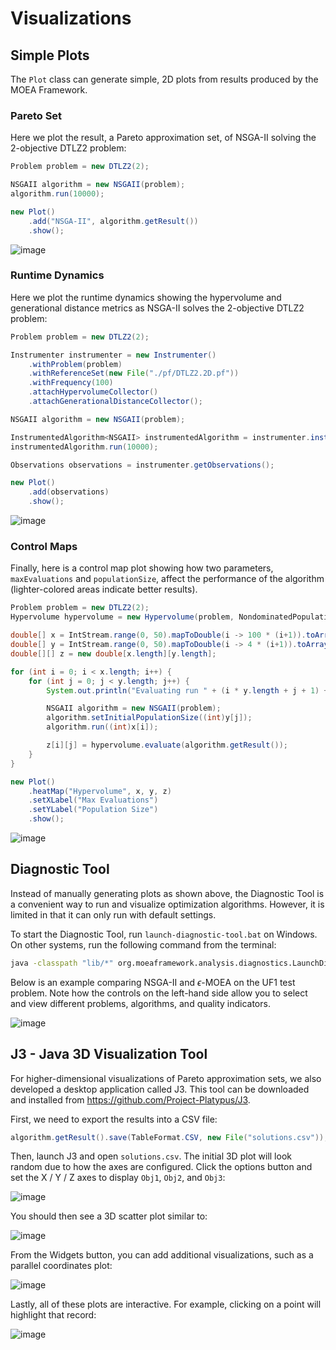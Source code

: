 # Visualizations

## Simple Plots

The `Plot` class can generate simple, 2D plots from results produced by the MOEA Framework.

### Pareto Set

Here we plot the result, a Pareto approximation set, of NSGA-II solving the 2-objective DTLZ2 problem:

<!-- java:examples/org/moeaframework/examples/plots/PlotApproximationSet.java [31:38] -->

```java
Problem problem = new DTLZ2(2);

NSGAII algorithm = new NSGAII(problem);
algorithm.run(10000);

new Plot()
    .add("NSGA-II", algorithm.getResult())
    .show();
```

![image](https://github.com/MOEAFramework/MOEAFramework/assets/2496211/8c622569-07d6-4e0d-8b04-6663caf2c21a)

### Runtime Dynamics

Here we plot the runtime dynamics showing the hypervolume and generational distance metrics as NSGA-II solves the
2-objective DTLZ2 problem:

<!-- java:examples/org/moeaframework/examples/plots/PlotRuntimeDynamics.java [36:54] -->

```java
Problem problem = new DTLZ2(2);

Instrumenter instrumenter = new Instrumenter()
    .withProblem(problem)
    .withReferenceSet(new File("./pf/DTLZ2.2D.pf"))
    .withFrequency(100)
    .attachHypervolumeCollector()
    .attachGenerationalDistanceCollector();

NSGAII algorithm = new NSGAII(problem);

InstrumentedAlgorithm<NSGAII> instrumentedAlgorithm = instrumenter.instrument(algorithm);
instrumentedAlgorithm.run(10000);

Observations observations = instrumenter.getObservations();

new Plot()
    .add(observations)
    .show();
```

![image](https://github.com/MOEAFramework/MOEAFramework/assets/2496211/e7a5f079-b44d-434b-a359-5c8744e5cc6b)

### Control Maps

Finally, here is a control map plot showing how two parameters, `maxEvaluations` and `populationSize`, affect the
performance of the algorithm (lighter-colored areas indicate better results).

<!-- java:examples/org/moeaframework/examples/plots/PlotControlMap.java [36:59] -->

```java
Problem problem = new DTLZ2(2);
Hypervolume hypervolume = new Hypervolume(problem, NondominatedPopulation.loadReferenceSet("./pf/DTLZ2.2D.pf"));

double[] x = IntStream.range(0, 50).mapToDouble(i -> 100 * (i+1)).toArray();
double[] y = IntStream.range(0, 50).mapToDouble(i -> 4 * (i+1)).toArray();
double[][] z = new double[x.length][y.length];

for (int i = 0; i < x.length; i++) {
    for (int j = 0; j < y.length; j++) {
        System.out.println("Evaluating run " + (i * y.length + j + 1) + " of " + (x.length * y.length));

        NSGAII algorithm = new NSGAII(problem);
        algorithm.setInitialPopulationSize((int)y[j]);
        algorithm.run((int)x[i]);

        z[i][j] = hypervolume.evaluate(algorithm.getResult());
    }
}

new Plot()
    .heatMap("Hypervolume", x, y, z)
    .setXLabel("Max Evaluations")
    .setYLabel("Population Size")
    .show();
```

![image](https://github.com/MOEAFramework/MOEAFramework/assets/2496211/a60c9866-6d94-4b3e-ac20-d2318d0f6c75)

## Diagnostic Tool

Instead of manually generating plots as shown above, the Diagnostic Tool is a convenient way to run and visualize optimization algorithms.
However, it is limited in that it can only run with default settings.

To start the Diagnostic Tool, run `launch-diagnostic-tool.bat` on Windows.  On other systems, run the following command from the terminal:

<!-- bash:src/launch-diagnostic-tool.bat [2:2] -->

```bash
java -classpath "lib/*" org.moeaframework.analysis.diagnostics.LaunchDiagnosticTool
```

Below is an example comparing NSGA-II and $\epsilon$-MOEA on the UF1 test problem.  Note how the controls on the left-hand side allow you
to select and view different problems, algorithms, and quality indicators.

![image](https://user-images.githubusercontent.com/2496211/202853310-2e41b809-7997-4b30-865a-cd4fce2ed36f.png)

## J3 - Java 3D Visualization Tool

For higher-dimensional visualizations of Pareto approximation sets, we also developed a desktop application called J3.
This tool can be downloaded and installed from https://github.com/Project-Platypus/J3.

First, we need to export the results into a CSV file:

<!-- java:examples/org/moeaframework/examples/misc/SaveAndFormatResultsExample.java [41:41] -->

```java
algorithm.getResult().save(TableFormat.CSV, new File("solutions.csv"));
```

Then, launch J3 and open `solutions.csv`.  The initial 3D plot will look random due to how the axes are configured.
Click the options button and set the X / Y / Z axes to display `Obj1`, `Obj2`, and `Obj3`:

![image](https://github.com/MOEAFramework/MOEAFramework/assets/2496211/b0872934-c7b7-4ca3-9925-e168e6d86383)

You should then see a 3D scatter plot similar to:

![image](https://github.com/MOEAFramework/MOEAFramework/assets/2496211/4cd9fb04-1ea6-4cc1-88b7-c71f7a0549e5)

From the Widgets button, you can add additional visualizations, such as a parallel coordinates plot:

![image](https://github.com/MOEAFramework/MOEAFramework/assets/2496211/4671727f-d966-4749-9e41-735d579ebf20)

Lastly, all of these plots are interactive.  For example, clicking on a point will highlight that record:

![image](https://github.com/MOEAFramework/MOEAFramework/assets/2496211/a93b8612-bbcb-41c8-ba98-f5df9e1ef845)
